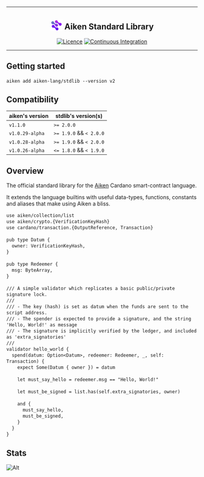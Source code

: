 <div align="center">
  <hr />
    <h2 align="center" style="border-bottom: none"><img style="position: relative; top: 0.25rem;" src="https://raw.githubusercontent.com/aiken-lang/branding/main/assets/icon.png" alt="Aiken" height="30" /> Aiken Standard Library</h2>

[![Licence](https://img.shields.io/github/license/aiken-lang/stdlib?style=for-the-badge)](https://github.com/aiken-lang/stdlib/blob/main/LICENSE)
[![Continuous Integration](https://img.shields.io/github/actions/workflow/status/aiken-lang/stdlib/continuous-integration.yml?style=for-the-badge)](https://github.com/aiken-lang/stdlib/actions/workflows/continuous-integration.yml)

  <hr/>
</div>

## Getting started

```
aiken add aiken-lang/stdlib --version v2
```

## Compatibility

aiken's version | stdlib's version(s)
---             | ---
`v1.1.0`        | `>= 2.0.0`
`v1.0.29-alpha` | `>= 1.9.0` && `< 2.0.0`
`v1.0.28-alpha` | `>= 1.9.0` && `< 2.0.0`
`v1.0.26-alpha` | `<= 1.8.0` && `< 1.9.0`

## Overview

The official standard library for the [Aiken](https://aiken-lang.org) Cardano
smart-contract language.

It extends the language builtins with useful data-types, functions, constants
and aliases that make using Aiken a bliss.

```aiken
use aiken/collection/list
use aiken/crypto.{VerificationKeyHash}
use cardano/transaction.{OutputReference, Transaction}

pub type Datum {
  owner: VerificationKeyHash,
}

pub type Redeemer {
  msg: ByteArray,
}

/// A simple validator which replicates a basic public/private signature lock.
///
/// - The key (hash) is set as datum when the funds are sent to the script address.
/// - The spender is expected to provide a signature, and the string 'Hello, World!' as message
/// - The signature is implicitly verified by the ledger, and included as 'extra_signatories'
///
validator hello_world {
  spend(datum: Option<Datum>, redeemer: Redeemer, _, self: Transaction) {
    expect Some(Datum { owner }) = datum

    let must_say_hello = redeemer.msg == "Hello, World!"

    let must_be_signed = list.has(self.extra_signatories, owner)

    and {
      must_say_hello,
      must_be_signed,
    }
  }
}
```

## Stats

![Alt](https://repobeats.axiom.co/api/embed/f0a17e7f6133630e165b9e56ec5447bef32fe831.svg "Repobeats analytics image")
